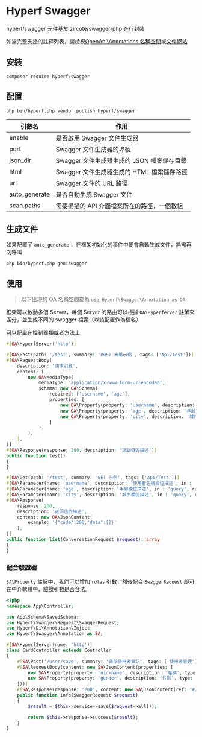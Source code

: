 # Hyperf Swagger

hyperf/swagger 元件基於 zircote/swagger-php 進行封裝

如需完整支援的註釋列表，請檢視[OpenApi\Annotations 名稱空間](https://github.com/zircote/swagger-php/blob/master/src/Annotations)或[文件網站](https://zircote.github.io/swagger-php/guide/annotations.html#arrays-and-objects)


## 安裝

```
composer require hyperf/swagger
```

## 配置 

```
php bin/hyperf.php vendor:publish hyperf/swagger
```

| 引數名      | 作用                                                         |
| -------- | ------------------------------------------------------------ |
| enable   | 是否啟用 Swagger 文件生成器                                     |
| port     | Swagger 文件生成器的埠號                                    |
| json_dir | Swagger 文件生成器生成的 JSON 檔案儲存目錄                       |
| html     | Swagger 文件生成器生成的 HTML 檔案儲存路徑                       |
| url      | Swagger 文件的 URL 路徑                                         |
| auto_generate | 是否自動生成 Swagger 文件                                     |
| scan.paths | 需要掃描的 API 介面檔案所在的路徑，一個數組 | 

## 生成文件

如果配置了 `auto_generate` ，在框架初始化的事件中便會自動生成文件，無需再次呼叫
```shell
php bin/hyperf.php gen:swagger
```

## 使用

> 以下出現的 OA 名稱空間都為 `use Hyperf\Swagger\Annotation as OA`

框架可以啟動多個 Server，每個 Server 的路由可以根據 `OA\Hyperferver` 註解來區分，並生成不同的 swagger 檔案（以該配置作為檔名）

可以配置在控制器類或者方法上
```php
#[OA\HyperfServer('http')]
```

```php
#[OA\Post(path: '/test', summary: 'POST 表單示例', tags: ['Api/Test'])]
#[OA\RequestBody(
    description: '請求引數',
    content: [
        new OA\MediaType(
            mediaType: 'application/x-www-form-urlencoded',
            schema: new OA\Schema(
                required: ['username', 'age'],
                properties: [
                    new OA\Property(property: 'username', description: '使用者名稱欄位描述', type: 'string'),
                    new OA\Property(property: 'age', description: '年齡欄位描述', type: 'string'),
                    new OA\Property(property: 'city', description: '城市欄位描述', type: 'string'),
                ]
            ),
        ),
    ],
)]
#[OA\Response(response: 200, description: '返回值的描述')]
public function test()
{
}
```

```php
#[OA\Get(path: '/test', summary: 'GET 示例', tags: ['Api/Test'])]
#[OA\Parameter(name: 'username', description: '使用者名稱欄位描述', in : 'query', required: true, schema: new OA\Schema(type: 'string'))]
#[OA\Parameter(name: 'age', description: '年齡欄位描述', in : 'query', required: true, schema: new OA\Schema(type: 'string'))]
#[OA\Parameter(name: 'city', description: '城市欄位描述', in : 'query', required: false, schema: new OA\Schema(type: 'string'))]
#[OA\Response(
    response: 200,
    description: '返回值的描述',
    content: new OA\JsonContent(
        example: '{"code":200,"data":[]}'
    ),
)]
public function list(ConversationRequest $request): array
{
}
```

### 配合驗證器

`SA\Property` 註解中，我們可以增加 `rules` 引數，然後配合 `SwaggerRequest` 即可在中介軟體中，驗證引數是否合法。

```php
<?php
namespace App\Controller;

use App\Schema\SavedSchema;
use Hyperf\Swagger\Request\SwaggerRequest;
use Hyperf\Di\Annotation\Inject;
use Hyperf\Swagger\Annotation as SA;

#[SA\HyperfServer(name: 'http')]
class CardController extends Controller
{
    #[SA\Post('/user/save', summary: '儲存使用者資訊', tags: ['使用者管理'])]
    #[SA\RequestBody(content: new SA\JsonContent(properties: [
        new SA\Property(property: 'nickname', description: '暱稱', type: 'integer', rules: 'required|string'),
        new SA\Property(property: 'gender', description: '性別', type: 'integer', rules: 'required|integer|in:0,1,2'),
    ]))]
    #[SA\Response(response: '200', content: new SA\JsonContent(ref: '#/components/schemas/SavedSchema'))]
    public function info(SwaggerRequest $request)
    {
        $result = $this->service->save($request->all());

        return $this->response->success($result);
    }
}
```
